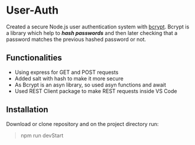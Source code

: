 # User-Auth

Created a secure Node.js user authentication system with [bcrypt](https://www.npmjs.com/package/bcrypt "bcrypt website"). Bcrypt is a library which help to ***hash passwords*** and then later checking that a password matches the previous hashed password or not. 


## Functionalities
- Using express for GET and POST requests
- Added salt with hash to make it more secure
- As Bcrypt is an asyn library, so used asyn functions and await
- Used REST Client package to make REST requests inside VS Code

## Installation

Download or clone repository and on the project directory run:
> npm run devStart


